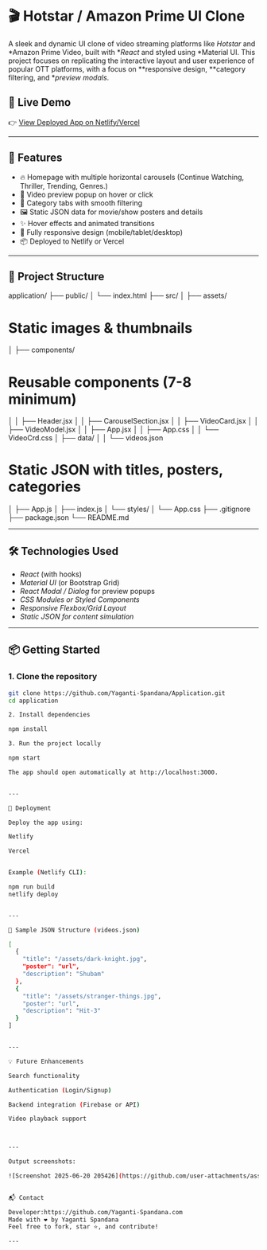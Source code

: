 # 🎬 Hotstar / Amazon Prime UI Clone

A sleek and dynamic UI clone of video streaming platforms like *Hotstar* and *Amazon Prime Video, built with **React* and styled using *Material UI. This project focuses on replicating the interactive layout and user experience of popular OTT platforms, with a focus on **responsive design, **category filtering, and **preview modals*.

## 🚀 Live Demo

👉 [View Deployed App on Netlify/Vercel](http://localhost:3000/)

---

## 📌 Features

- 🔥 Homepage with multiple horizontal carousels (Continue Watching, Thriller, Trending, Genres.)
- 🎥 Video preview popup on hover or click
- 📁 Category tabs with smooth filtering
- 🖼️ Static JSON data for movie/show posters and details
- ✨ Hover effects and animated transitions
- 📱 Fully responsive design (mobile/tablet/desktop)
- 📦 Deployed to Netlify or Vercel

---

## 📁 Project Structure

application/ ├── public/ │   └── index.html ├── 
src/ │   ├── assets/                
# Static images & thumbnails
│   ├── components/            
# Reusable components (7-8 minimum) 
│   │   ├── Header.jsx │   │   ├── CarouselSection.jsx │   │   ├── VideoCard.jsx │   │   ├── VideoModel.jsx │   │   ├── App.jsx │   │   ├── App.css │   │   └── VideoCrd.css │   ├── data/ │   │   └── videos.json        
# Static JSON with titles, posters, categories 
│   ├── App.js │   ├── index.js │   └── styles/ │       └── App.css ├── .gitignore ├── package.json └── README.md

---

## 🛠️ Technologies Used

- *React* (with hooks)
- *Material UI* (or Bootstrap Grid)
- *React Modal / Dialog* for preview popups
- *CSS Modules or Styled Components*
- *Responsive Flexbox/Grid Layout*
- *Static JSON for content simulation*

---

## 📦 Getting Started

### 1. Clone the repository

```bash
git clone https://github.com/Yaganti-Spandana/Application.git
cd application

2. Install dependencies

npm install

3. Run the project locally

npm start

The app should open automatically at http://localhost:3000.


---

🧪 Deployment

Deploy the app using:

Netlify

Vercel


Example (Netlify CLI):

npm run build
netlify deploy


---

📄 Sample JSON Structure (videos.json)

[
  {
    "title": "/assets/dark-knight.jpg",
    "poster": "url",
    "description": "Shubam"
  },
  {
    "title": "/assets/stranger-things.jpg",
    "poster": "url",
    "description": "Hit-3"
  }
]


---

💡 Future Enhancements

Search functionality

Authentication (Login/Signup)

Backend integration (Firebase or API)

Video playback support



---

Output screenshots:

![Screenshot 2025-06-20 205426](https://github.com/user-attachments/assets/7995f078-1c7f-4e92-9ae8-f665d5063cd4)
 

📬 Contact

Developer:https://github.com/Yaganti-Spandana.com
Made with ❤️ by Yaganti Spandana
Feel free to fork, star ⭐, and contribute!

---

